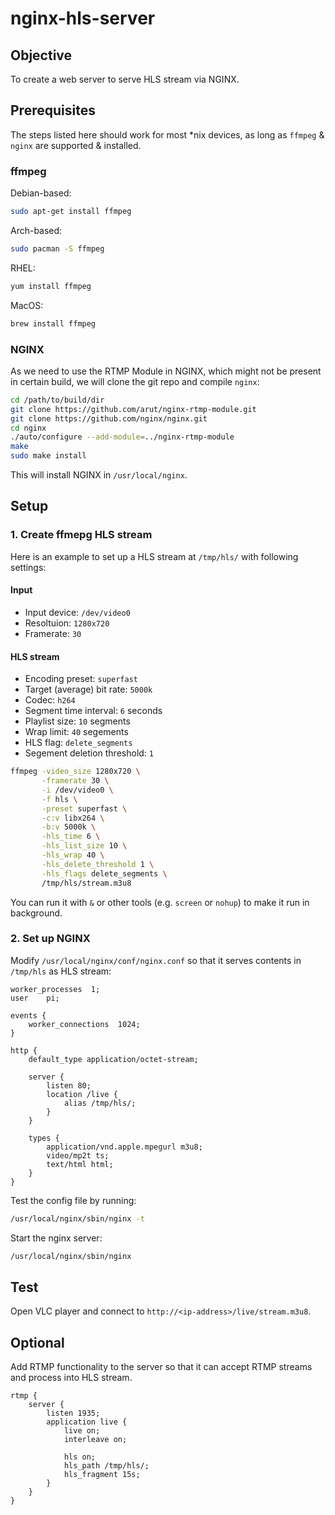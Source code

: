 # nginx-hls-server

## Objective

To create a web server to serve HLS stream via NGINX.

## Prerequisites

The steps listed here should work for most *nix devices, as long as `ffmpeg` & `nginx` are supported & installed.

### ffmpeg

Debian-based:
```sh
sudo apt-get install ffmpeg
```

Arch-based:
```sh
sudo pacman -S ffmpeg
```

RHEL:
```sh
yum install ffmpeg
```

MacOS:
```sh
brew install ffmpeg
```

### NGINX

As we need to use the RTMP Module in NGINX, which might not be present in certain build, we will clone the git repo and compile `nginx`:
```sh
cd /path/to/build/dir
git clone https://github.com/arut/nginx-rtmp-module.git
git clone https://github.com/nginx/nginx.git
cd nginx
./auto/configure --add-module=../nginx-rtmp-module
make
sudo make install
```

This will install NGINX in `/usr/local/nginx`.

## Setup

### 1. Create ffmepg HLS stream

Here is an example to set up a HLS stream at `/tmp/hls/` with following settings:

#### Input
- Input device: `/dev/video0`
- Resoltuion: `1280x720`
- Framerate: `30`

#### HLS stream
- Encoding preset: `superfast`
- Target (average) bit rate: `5000k`
- Codec: `h264`
- Segment time interval: `6` seconds
- Playlist size: `10` segments
- Wrap limit: `40` segements
- HLS flag: `delete_segments`
- Segement deletion threshold: `1`

```sh
ffmpeg -video_size 1280x720 \
       -framerate 30 \
       -i /dev/video0 \
       -f hls \
       -preset superfast \
       -c:v libx264 \
       -b:v 5000k \
       -hls_time 6 \
       -hls_list_size 10 \
       -hls_wrap 40 \
       -hls_delete_threshold 1 \
       -hls_flags delete_segments \
       /tmp/hls/stream.m3u8
```

You can run it with `&` or other tools (e.g. `screen` or `nohup`) to make it run in background.

### 2. Set up NGINX 

Modify `/usr/local/nginx/conf/nginx.conf` so that it serves contents in `/tmp/hls` as HLS stream:
```nginx
worker_processes  1;
user	pi;

events {
    worker_connections  1024;
}
 
http { 
    default_type application/octet-stream;
 
    server { 
        listen 80; 
        location /live { 
            alias /tmp/hls/; 
        } 
    }
 
    types {
        application/vnd.apple.mpegurl m3u8;
        video/mp2t ts;
        text/html html;
    } 
}
```

Test the config file by running:
```sh
/usr/local/nginx/sbin/nginx -t
```

Start the nginx server:
```sh
/usr/local/nginx/sbin/nginx
```

## Test

Open VLC player and connect to `http://<ip-address>/live/stream.m3u8`.

## Optional

Add RTMP functionality to the server so that it can accept RTMP streams and process into HLS stream.
```nginx
rtmp { 
    server { 
        listen 1935; 
        application live { 
            live on; 
            interleave on;
 
            hls on; 
            hls_path /tmp/hls/; 
            hls_fragment 15s; 
        } 
    } 
} 
```
